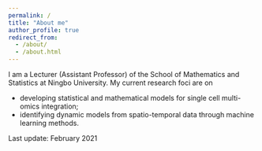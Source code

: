 ```yaml
---
permalink: /
title: "About me"
author_profile: true
redirect_from: 
  - /about/
  - /about.html
---
```


I am a Lecturer (Assistant Professor) of the School of Mathematics and Statistics at Ningbo University. My current research foci are on 
- developing statistical and mathematical models for single cell multi-omics integration;
- identifying dynamic models from spatio-temporal data through machine learning methods.

Last update: February 2021
